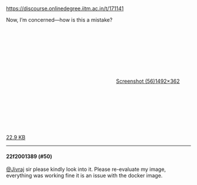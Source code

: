 https://discourse.onlinedegree.iitm.ac.in/t/171141

Now, I’m concerned—how is this a mistake?</p>
<p><div class="lightbox-wrapper"><a class="lightbox" data-download-href="/uploads/short-url/9Mog0nVzFPLg21siivqYUrUFaqZ.png?dl=1" href="https://europe1.discourse-cdn.com/flex013/uploads/iitm/original/3X/4/4/448bed1174becff2ecb28c56f9d75eb37e2d3689.png" rel="noopener nofollow ugc" title="Screenshot (56)"><div class="meta"><svg aria-hidden="true" class="fa d-icon d-icon-far-image svg-icon"><use href="#far-image"></use></svg><span class="filename">Screenshot (56)</span><span class="informations">1492×362 22.9 KB</span><svg aria-hidden="true" class="fa d-icon d-icon-discourse-expand svg-icon"><use href="#discourse-expand"></use></svg></div></a></div></p><hr>

<h4>22f2001389 (#50)</h4>
<p><a class="mention" href="/u/jivraj">@Jivraj</a> sir please kindly look into it. Please re-evaluate my image, everything was working fine it is an issue with the docker image.